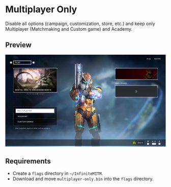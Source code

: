 # Multiplayer Only

Disable all options (campaign, customization, store, etc.) and keep only Multiplayer (Matchmaking and Custom game) and Academy.

## Preview

<p align="center">
    <img alt="InfiniteMITM - No Progression Assets" title="InfiniteMITM - No Progression Assets" src="./preview.jpg?v=1" width="720" />
</p>

## Requirements

-   Create a `flags` directory in `~/InfiniteMITM`.
-   Download and move `multiplayer-only.bin` into the `flags` directory.
